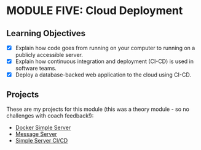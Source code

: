 # MODULE FIVE: Cloud Deployment

## Learning Objectives

- [x] Explain how code goes from running on your computer to running on a publicly accessible server.
- [x] Explain how continuous integration and deployment (CI-CD) is used in software teams.
- [x] Deploy a database-backed web application to the cloud using CI-CD.

## Projects
These are my projects for this module (this was a theory module - so no challenges with coach feedback!):
- [Docker Simple Server](https://github.com/NatalieJClark/docker-simple-server)
- [Message Server](https://github.com/NatalieJClark/message-server)
- [Simple Server CI/CD](https://github.com/NatalieJClark/simple-server-ci-cd)
